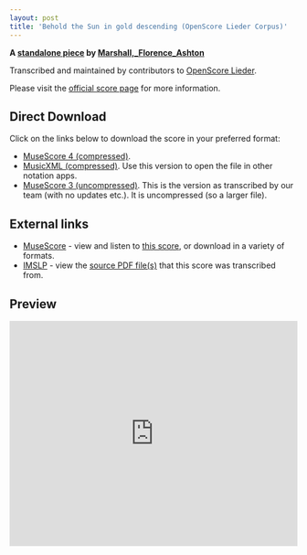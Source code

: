```yaml
---
layout: post
title: 'Behold the Sun in gold descending (OpenScore Lieder Corpus)'
---
```


__A [standalone piece](https://fourscoreandmore.org/openscore/lieder/Marshall,_Florence_Ashton/_/) by [Marshall,_Florence_Ashton](https://fourscoreandmore.org/openscore/lieder/Marshall,_Florence_Ashton)__

Transcribed and maintained by contributors to [OpenScore Lieder].

Please visit the [official score page] for more information.

[official score page]: https://musescore.com/openscore-lieder-corpus/scores/6650388
[OpenScore Lieder]: https://musescore.com/openscore-lieder-corpus

## Direct Download

Click on the links below to download the score in your preferred format:
- [MuseScore 4 (compressed)](https://github.com/openscore/lieder/blob/main/scores/Marshall,_Florence_Ashton/_/Behold_the_Sun_in_gold_descending/lc6650388.mscz?raw=true).
- [MusicXML (compressed)](https://github.com/openscore/lieder/blob/main/scores/Marshall,_Florence_Ashton/_/Behold_the_Sun_in_gold_descending/lc6650388.mxl?raw=true). Use this version to open the file in other notation apps.
- [MuseScore 3 (uncompressed)](https://github.com/openscore/lieder/blob/main/scores/Marshall,_Florence_Ashton/_/Behold_the_Sun_in_gold_descending/lc6650388.mscx?raw=true). This is the version as transcribed by our team (with no updates etc.). It is uncompressed (so a larger file).

## External links

- [MuseScore] - view and listen to [this score][MuseScore], or download in a variety of formats.
- [IMSLP] - view the [source PDF file(s)][IMSLP] that this score was transcribed from.

[MuseScore]: https://musescore.com/score/6650388
[IMSLP]: https://imslp.org/wiki/Special:ReverseLookup/161246 

## Preview

<iframe width="100%" height="394" src="https://musescore.com/openscore-lieder-corpus/scores/6650388/embed" frameborder="0" allowfullscreen allow="autoplay; fullscreen"></iframe>
